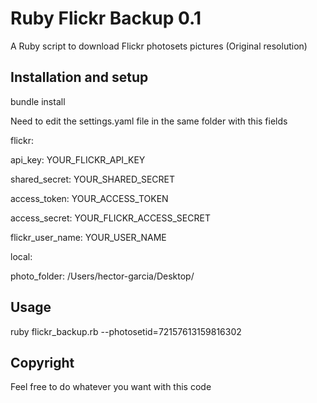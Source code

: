 # Ruby Flickr Backup 0.1

A Ruby script to download Flickr photosets pictures (Original resolution)

## Installation and setup

bundle install

Need to edit the settings.yaml file in the same folder with this fields

flickr:

  api_key: YOUR_FLICKR_API_KEY
  
  shared_secret: YOUR_SHARED_SECRET
  
  access_token: YOUR_ACCESS_TOKEN
  
  access_secret: YOUR_FLICKR_ACCESS_SECRET
  
  flickr_user_name: YOUR_USER_NAME
  
local:

  photo_folder: /Users/hector-garcia/Desktop/

## Usage

ruby flickr_backup.rb --photosetid=72157613159816302

## Copyright

Feel free to do whatever you want with this code
